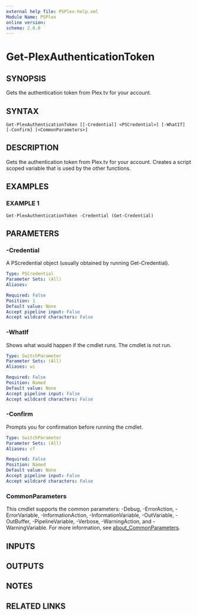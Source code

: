 ```yaml
---
external help file: PSPlex-help.xml
Module Name: PSPlex
online version:
schema: 2.0.0
---
```


# Get-PlexAuthenticationToken

## SYNOPSIS
Gets the authentication token from Plex.tv for your account.

## SYNTAX

```
Get-PlexAuthenticationToken [[-Credential] <PSCredential>] [-WhatIf] [-Confirm] [<CommonParameters>]
```

## DESCRIPTION
Gets the authentication token from Plex.tv for your account.
Creates a script scoped variable that is used by the other functions.

## EXAMPLES

### EXAMPLE 1
```
Get-PlexAuthenticationToken -Credential (Get-Credential)
```

## PARAMETERS

### -Credential
A PScredential object (usually obtained by running Get-Credential).

```yaml
Type: PSCredential
Parameter Sets: (All)
Aliases:

Required: False
Position: 1
Default value: None
Accept pipeline input: False
Accept wildcard characters: False
```

### -WhatIf
Shows what would happen if the cmdlet runs.
The cmdlet is not run.

```yaml
Type: SwitchParameter
Parameter Sets: (All)
Aliases: wi

Required: False
Position: Named
Default value: None
Accept pipeline input: False
Accept wildcard characters: False
```

### -Confirm
Prompts you for confirmation before running the cmdlet.

```yaml
Type: SwitchParameter
Parameter Sets: (All)
Aliases: cf

Required: False
Position: Named
Default value: None
Accept pipeline input: False
Accept wildcard characters: False
```

### CommonParameters
This cmdlet supports the common parameters: -Debug, -ErrorAction, -ErrorVariable, -InformationAction, -InformationVariable, -OutVariable, -OutBuffer, -PipelineVariable, -Verbose, -WarningAction, and -WarningVariable. For more information, see [about_CommonParameters](http://go.microsoft.com/fwlink/?LinkID=113216).

## INPUTS

## OUTPUTS

## NOTES

## RELATED LINKS
